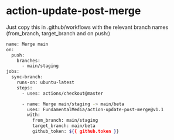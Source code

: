 # action-update-post-merge

Just copy this in .github/workflows with the relevant branch names (from_branch, target_branch and on push:)

```bash
name: Merge main
on:
  push:
    branches:
      - main/staging
jobs:
  sync-branch:
    runs-on: ubuntu-latest
    steps:
      - uses: actions/checkout@master

      - name: Merge main/staging -> main/beta
        uses: FundamentalMedia/action-update-post-merge@v1.1
        with:
          from_branch: main/staging
          target_branch: main/beta
          github_token: ${{ github.token }}

```
